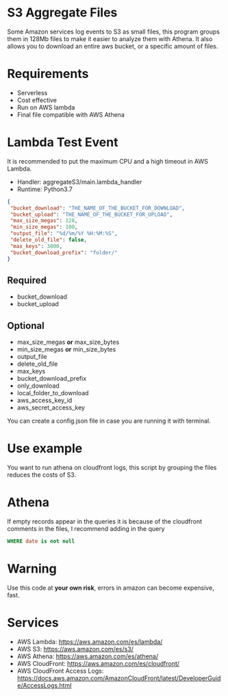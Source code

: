 # S3 Aggregate Files
Some Amazon services log events to S3 as small files, this program groups them in 128Mb files to make it easier to analyze them with Athena.
It also allows you to download an entire aws bucket, or a specific amount of files.


# Requirements
 * Serverless
 * Cost effective
 * Run on AWS lambda
 * Final file compatible with AWS Athena
 
 # Lambda Test Event
 It is recommended to put the maximum CPU and a high timeout in  AWS Lambda.
 * Handler: aggregateS3/main.lambda_handler
 * Runtime: Python3.7
 ```json
 {
  "bucket_download": "THE_NAME_OF_THE_BUCKET_FOR_DOWNLOAD",
  "bucket_upload": "THE_NAME_OF_THE_BUCKET_FOR_UPLOAD",
  "max_size_megas": 128,
  "min_size_megas": 100,
  "output_file": "%d/%m/%Y %H:%M:%S",
  "delete_old_file": false,
  "max_keys": 3000,
  "bucket_download_prefix": "folder/"
}
```

## Required
 * bucket_download
 * bucket_upload
 
## Optional
 * max_size_megas **or** max_size_bytes
 * min_size_megas **or** min_size_bytes
 * output_file
 * delete_old_file
 * max_keys
 * bucket_download_prefix
 * only_download
 * local_folder_to_download
 * aws_access_key_id
 * aws_secret_access_key
 
 You can create a config.json file in case you are running it with terminal.
 
 # Use example
 You want to run athena on cloudfront logs, this script by grouping the files reduces the costs of S3.

 # Athena
 If empty records appear in the queries it is because of the cloudfront comments in the files,
  I recommend adding in the query 
  ```sql
  WHERE date is not null
  ```

 # Warning
 Use this code at **your own risk**, errors in amazon can become expensive, fast.
 
 # Services
 * AWS Lambda: https://aws.amazon.com/es/lambda/
 * AWS S3: https://aws.amazon.com/es/s3/
 * AWS Athena: https://aws.amazon.com/es/athena/
 * AWS CloudFront: https://aws.amazon.com/es/cloudfront/
 * AWS CloudFront Access Logs: https://docs.aws.amazon.com/AmazonCloudFront/latest/DeveloperGuide/AccessLogs.html